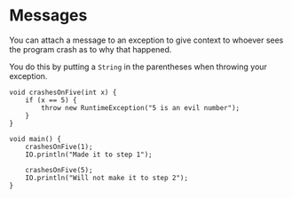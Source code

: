 # Messages

You can attach a message to an exception to give context to
whoever sees the program crash as to why that happened.

You do this by putting a `String` in the parentheses when throwing
your exception.

```java,panics
void crashesOnFive(int x) {
    if (x == 5) {
        throw new RuntimeException("5 is an evil number");
    }
}

void main() {
    crashesOnFive(1);
    IO.println("Made it to step 1");

    crashesOnFive(5);
    IO.println("Will not make it to step 2");
}
```